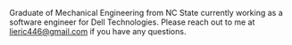 Graduate of Mechanical Engineering from NC State currently working as a software engineer for Dell Technologies. Please reach out to me at lieric446@gmail.com if you have any questions.


<!---
lieric446/lieric446 is a ✨ special ✨ repository because its `README.md` (this file) appears on your GitHub profile.
You can click the Preview link to take a look at your changes.
--->
